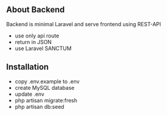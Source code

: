## About Backend

Backend is minimal Laravel and serve frontend using REST-API
- use only api route
- return in JSON
- use Laravel SANCTUM

## Installation
- copy .env.example to .env
- create MySQL database
- update .env
- php artisan migrate:fresh
- php artisan db:seed
